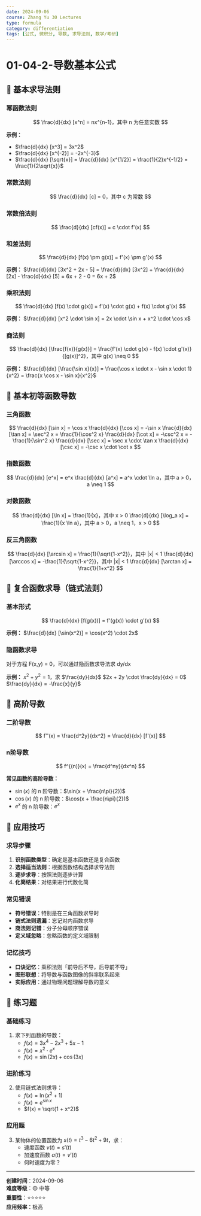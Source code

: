 ```yaml
---
date: 2024-09-06
course: Zhang Yu 30 Lectures
type: formula
category: differentiation
tags: [公式, 微积分, 导数, 求导法则, 数学/考研]
---
```


# 01-04-2-导数基本公式

## 📝 基本求导法则

### 幂函数法则
$$
\frac{d}{dx} [x^n] = nx^{n-1}，其中 n 为任意实数
$$

**示例：**
- $\frac{d}{dx} [x^3] = 3x^2$
- $\frac{d}{dx} [x^{-2}] = -2x^{-3}$
- $\frac{d}{dx} [\sqrt{x}] = \frac{d}{dx} [x^{1/2}] = \frac{1}{2}x^{-1/2} = \frac{1}{2\sqrt{x}}$

### 常数法则
$$
\frac{d}{dx} [c] = 0，其中 c 为常数
$$

### 常数倍法则
$$
\frac{d}{dx} [cf(x)] = c \cdot f'(x)
$$

### 和差法则
$$
\frac{d}{dx} [f(x) \pm g(x)] = f'(x) \pm g'(x)
$$

**示例：**
$\frac{d}{dx} [3x^2 + 2x - 5] = \frac{d}{dx} [3x^2] + \frac{d}{dx} [2x] - \frac{d}{dx} [5] = 6x + 2 - 0 = 6x + 2$

### 乘积法则
$$
\frac{d}{dx} [f(x) \cdot g(x)] = f'(x) \cdot g(x) + f(x) \cdot g'(x)
$$

**示例：**
$\frac{d}{dx} [x^2 \cdot \sin x] = 2x \cdot \sin x + x^2 \cdot \cos x$

### 商法则
$$
\frac{d}{dx} [\frac{f(x)}{g(x)}] = \frac{f'(x) \cdot g(x) - f(x) \cdot g'(x)}{[g(x)]^2}，其中 g(x) \neq 0
$$

**示例：**
$\frac{d}{dx} [\frac{\sin x}{x}] = \frac{\cos x \cdot x - \sin x \cdot 1}{x^2} = \frac{x \cos x - \sin x}{x^2}$

## 📝 基本初等函数导数

### 三角函数
$$
\frac{d}{dx} [\sin x] = \cos x
\frac{d}{dx} [\cos x] = -\sin x
\frac{d}{dx} [\tan x] = \sec^2 x = \frac{1}{\cos^2 x}
\frac{d}{dx} [\cot x] = -\csc^2 x = -\frac{1}{\sin^2 x}
\frac{d}{dx} [\sec x] = \sec x \cdot \tan x
\frac{d}{dx} [\csc x] = -\csc x \cdot \cot x
$$

### 指数函数
$$
\frac{d}{dx} [e^x] = e^x
\frac{d}{dx} [a^x] = a^x \cdot \ln a，其中 a > 0，a \neq 1
$$

### 对数函数
$$
\frac{d}{dx} [\ln x] = \frac{1}{x}，其中 x > 0
\frac{d}{dx} [\log_a x] = \frac{1}{x \ln a}，其中 a > 0，a \neq 1，x > 0
$$

### 反三角函数
$$
\frac{d}{dx} [\arcsin x] = \frac{1}{\sqrt{1-x^2}}，其中 |x| < 1
\frac{d}{dx} [\arccos x] = -\frac{1}{\sqrt{1-x^2}}，其中 |x| < 1
\frac{d}{dx} [\arctan x] = \frac{1}{1+x^2}
$$

## 📝 复合函数求导（链式法则）

### 基本形式
$$
\frac{d}{dx} [f(g(x))] = f'(g(x)) \cdot g'(x)
$$

**示例：**
$\frac{d}{dx} [\sin(x^2)] = \cos(x^2) \cdot 2x$

### 隐函数求导
对于方程 F(x,y) = 0，可以通过隐函数求导法求 dy/dx

**示例：**
$x^2 + y^2 = 1$，求 $\frac{dy}{dx}$
$2x + 2y \cdot \frac{dy}{dx} = 0$
$\frac{dy}{dx} = -\frac{x}{y}$

## 📝 高阶导数

### 二阶导数
$$
f''(x) = \frac{d^2y}{dx^2} = \frac{d}{dx} [f'(x)]
$$

### n阶导数
$$
f^{(n)}(x) = \frac{d^ny}{dx^n}
$$

**常见函数的高阶导数：**
- $\sin(x)$ 的 n 阶导数：$\sin(x + \frac{n\pi}{2})$
- $\cos(x)$ 的 n 阶导数：$\cos(x + \frac{n\pi}{2})$
- $e^x$ 的 n 阶导数：$e^x$

## 📝 应用技巧

### 求导步骤
1. **识别函数类型**：确定是基本函数还是复合函数
2. **选择适当法则**：根据函数结构选择求导法则
3. **逐步求导**：按照法则逐步计算
4. **化简结果**：对结果进行代数化简

### 常见错误
- **符号错误**：特别是在三角函数求导时
- **链式法则遗漏**：忘记对内函数求导
- **商法则记错**：分子分母顺序错误
- **定义域忽略**：忽略函数的定义域限制

### 记忆技巧
- **口诀记忆**：乘积法则「前导后不导，后导前不导」
- **图形联想**：将导数与函数图像的斜率联系起来
- **实际应用**：通过物理问题理解导数的意义

## 📝 练习题

### 基础练习
1. 求下列函数的导数：
   - $f(x) = 3x^4 - 2x^3 + 5x - 1$
   - $f(x) = x^2 \cdot e^x$
   - $f(x) = \sin(2x) + \cos(3x)$

### 进阶练习
2. 使用链式法则求导：
   - $f(x) = \ln(x^2 + 1)$
   - $f(x) = e^{\sin x}$
   - $f(x) = \sqrt{1 + x^2}$

### 应用题
3. 某物体的位置函数为 $s(t) = t^3 - 6t^2 + 9t$，求：
   - 速度函数 $v(t) = s'(t)$
   - 加速度函数 $a(t) = v'(t)$
   - 何时速度为零？

---

**创建时间**：2024-09-06  
**难度等级**：🟡 中等  
**重要性**：⭐⭐⭐⭐⭐  
**应用频率**：极高